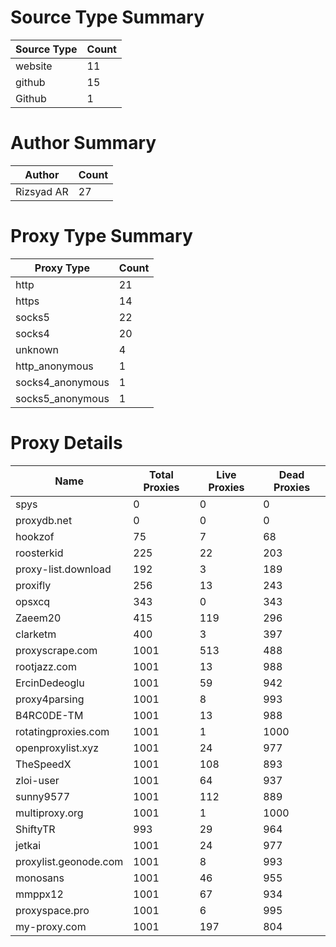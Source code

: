 # Source Type Summary

| Source Type | Count |
|-------------|-------|
| website | 11 |
| github | 15 |
| Github | 1 |


# Author Summary

| Author | Count |
|--------|-------|
| Rizsyad AR | 27 |


# Proxy Type Summary

| Proxy Type | Count |
|------------|-------|
| http | 21 |
| https | 14 |
| socks5 | 22 |
| socks4 | 20 |
| unknown | 4 |
| http_anonymous | 1 |
| socks4_anonymous | 1 |
| socks5_anonymous | 1 |


# Proxy Details

| Name | Total Proxies | Live Proxies | Dead Proxies |
|------|---------------|--------------|---------------|
| spys | 0 | 0 | 0 |
| proxydb.net | 0 | 0 | 0 |
| hookzof | 75 | 7 | 68 |
| roosterkid | 225 | 22 | 203 |
| proxy-list.download | 192 | 3 | 189 |
| proxifly | 256 | 13 | 243 |
| opsxcq | 343 | 0 | 343 |
| Zaeem20 | 415 | 119 | 296 |
| clarketm | 400 | 3 | 397 |
| proxyscrape.com | 1001 | 513 | 488 |
| rootjazz.com | 1001 | 13 | 988 |
| ErcinDedeoglu | 1001 | 59 | 942 |
| proxy4parsing | 1001 | 8 | 993 |
| B4RC0DE-TM | 1001 | 13 | 988 |
| rotatingproxies.com | 1001 | 1 | 1000 |
| openproxylist.xyz | 1001 | 24 | 977 |
| TheSpeedX | 1001 | 108 | 893 |
| zloi-user | 1001 | 64 | 937 |
| sunny9577 | 1001 | 112 | 889 |
| multiproxy.org | 1001 | 1 | 1000 |
| ShiftyTR | 993 | 29 | 964 |
| jetkai | 1001 | 24 | 977 |
| proxylist.geonode.com | 1001 | 8 | 993 |
| monosans | 1001 | 46 | 955 |
| mmppx12 | 1001 | 67 | 934 |
| proxyspace.pro | 1001 | 6 | 995 |
| my-proxy.com | 1001 | 197 | 804 |

